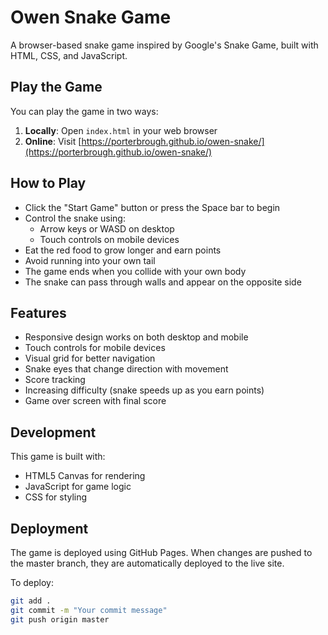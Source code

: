 # Owen Snake Game

A browser-based snake game inspired by Google's Snake Game, built with HTML, CSS, and JavaScript.

## Play the Game

You can play the game in two ways:

1. **Locally**: Open `index.html` in your web browser
2. **Online**: Visit [https://porterbrough.github.io/owen-snake/](https://porterbrough.github.io/owen-snake/)

## How to Play

- Click the "Start Game" button or press the Space bar to begin
- Control the snake using:
  - Arrow keys or WASD on desktop
  - Touch controls on mobile devices
- Eat the red food to grow longer and earn points
- Avoid running into your own tail
- The game ends when you collide with your own body
- The snake can pass through walls and appear on the opposite side

## Features

- Responsive design works on both desktop and mobile
- Touch controls for mobile devices
- Visual grid for better navigation
- Snake eyes that change direction with movement
- Score tracking
- Increasing difficulty (snake speeds up as you earn points)
- Game over screen with final score

## Development

This game is built with:
- HTML5 Canvas for rendering
- JavaScript for game logic
- CSS for styling

## Deployment

The game is deployed using GitHub Pages. When changes are pushed to the master branch, they are automatically deployed to the live site.

To deploy:
```bash
git add .
git commit -m "Your commit message"
git push origin master
```